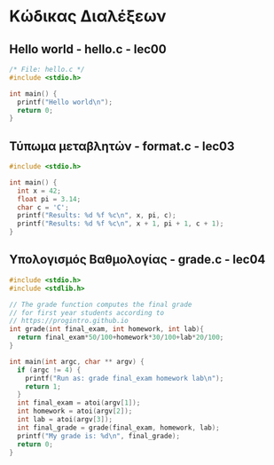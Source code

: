 # Κώδικας Διαλέξεων

## Hello world - hello.c - lec00

```c
/* File: hello.c */
#include <stdio.h>

int main() {
  printf("Hello world\n");
  return 0;
}
```

## Τύπωμα μεταβλητών - format.c - lec03

```c
#include <stdio.h>

int main() {
  int x = 42;
  float pi = 3.14;
  char c = 'C';
  printf("Results: %d %f %c\n", x, pi, c);
  printf("Results: %d %f %c\n", x + 1, pi + 1, c + 1);
}
```

## Υπολογισμός Βαθμολογίας - grade.c - lec04

```c
#include <stdio.h>
#include <stdlib.h>

// The grade function computes the final grade
// for first year students according to
// https://progintro.github.io
int grade(int final_exam, int homework, int lab){
  return final_exam*50/100+homework*30/100+lab*20/100;
}

int main(int argc, char ** argv) {
  if (argc != 4) {
	printf("Run as: grade final_exam homework lab\n");
	return 1;
  }
  int final_exam = atoi(argv[1]);
  int homework = atoi(argv[2]);
  int lab = atoi(argv[3]);
  int final_grade = grade(final_exam, homework, lab);
  printf("My grade is: %d\n", final_grade);
  return 0;
}
```
